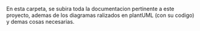 En esta carpeta, se subira toda la documentacion pertinente a este proyecto, ademas de los diagramas ralizados en plantUML (con su codigo) y demas cosas necesarias.
